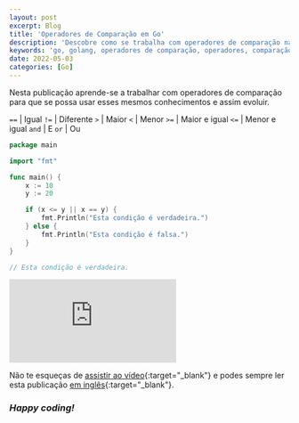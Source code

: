 ```yaml
---
layout: post
excerpt: Blog
title: 'Operadores de Comparação em Go'
description: 'Descobre como se trabalha com operadores de comparação na linguagem de programação Go. Obtém respostas às tuas dúvidas com a teoria e os exemplos apresentados.'
keywords: 'go, golang, operadores de comparação, operadores, comparação, publicação'
date: 2022-05-03
categories: [Go]
---
```


Nesta publicação aprende-se a trabalhar com operadores de comparação para que se possa usar esses mesmos conhecimentos e assim evoluir.

`==` | Igual
`!=` | Diferente
`>` | Maior
`<` | Menor
`>=` | Maior e igual
`<=` | Menor e igual
`and` | E
`or` | Ou

```go
package main

import "fmt"

func main() {
	x := 10
	y := 20

	if (x <= y || x == y) {
		fmt.Println("Esta condição é verdadeira.")
	} else {
		fmt.Println("Esta condição é falsa.")
	}
}

// Esta condição é verdadeira.
```

<div class="video-container">
  <iframe src="https://www.youtube.com/embed/dvCuGh0SGv8" frameborder="0" allowfullscreen></iframe>
</div>

Não te esqueças de [assistir ao vídeo](https://youtu.be/dvCuGh0SGv8){:target="\_blank"} e podes sempre ler esta publicação [em inglês](https://nelsonsilvadev.com/blog/comparison-operators-in-go/){:target="\_blank"}.

### _Happy coding!_
